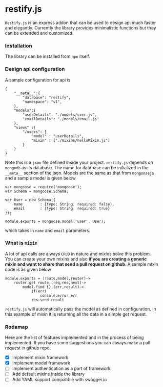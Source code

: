 # restify.js

`Restify.js` is an express addon that can be used to design api much faster and elegantly. Currently the library provides minimalistic functions but they can be extended and customized.

### Installation

The library can be installed from `npm` itself.

### Design api configuration

A sample configuration for api is

```
{
	"__meta__":{
		"database": "restify",
		"namespace": "v1",
	},
	"models":{
		"userDetails": "./models/user.js",
		"emailDetails": "./models/email.js"
	},
	"views" :{
		"/users": {
			"model" : "userDetails",
			"mixin" : ["./mixins/helloMixin.js"]
		}
	}
}
```

Note this is a `json` file defined inside your project. `restify.js` depends on `mongodb` as its database. The name for database can be initialized in the `__meta__` section of the json. Models are the same as that from `mongoosejs` and a sample model is given below

```
var mongoose = require('mongoose');
var Schema = mongoose.Schema;

var User = new Schema({
    name        : {type: String, required: false},
    email       : {type: String, required: true}
});

module.exports = mongoose.model('user', User);
```

which takes in `name` and `email` parameters.

### What is `mixin`

A lot of api calls are always `CRUD` in nature and mixins solve this problem. You can create your own mixins and also **if you are creating a generic mixin and want to share that send a pull request on github**. A sample mixin code is as given below

```
module.exports = (route,model,router)->
	router.get route,(req,res,next)->
		model.find {},(err,result)->
			if(err)
				console.error err
			res.send result
```

`restify.js` will automatically pass the model as defined in configuration. In this example of mixin it is returning all the data in a simple get request.


### Rodamap

Here are the list of features implemented and in the process of being implemented. If you have some suggestions you can always make a pull request in github repo.


- [x] Implement mixin framework
- [x] Implement model framework
- [ ] Implement authentication as a part of framework
- [ ] Add default mixins inside the library
- [ ] Add YAML support compatible with swagger.io